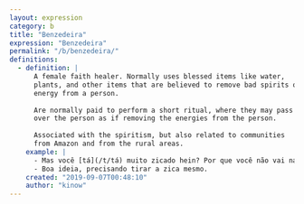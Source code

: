 ```yaml
---
layout: expression
category: b
title: "Benzedeira"
expression: "Benzedeira"
permalink: "/b/benzedeira/"
definitions:
  - definition: |
      A female faith healer. Normally uses blessed items like water,
      plants, and other items that are believed to remove bad spirits or bad
      energy from a person.
      
      Are normally paid to perform a short ritual, where they may pass their hands
      over the person as if removing the energies from the person.
      
      Associated with the spiritism, but also related to communities
      from Amazon and from the rural areas.
    example: |
      - Mas você [tá](/t/tá) muito zicado hein? Por que você não vai na benzedeira Mãe Nhanha?
      - Boa ideia, precisando tirar a zica mesmo.
    created: "2019-09-07T00:48:10"
    author: "kinow"
---
```

